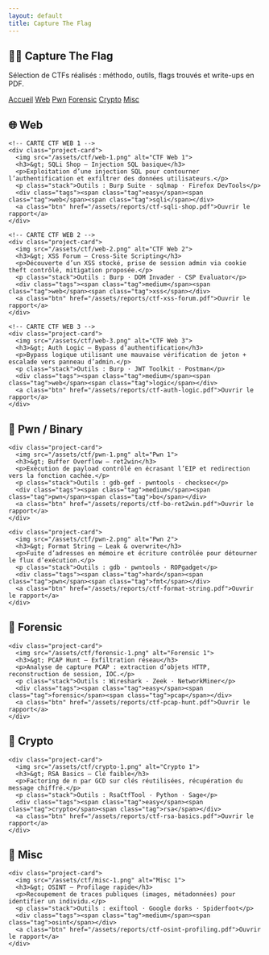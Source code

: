 ```yaml
---
layout: default
title: Capture The Flag
---
```


<!-- CTF – page dédiée (placer ce fichier dans /projects/ctf/index.md) -->
<meta name="viewport" content="width=device-width, initial-scale=1" />
<link rel="stylesheet" href="/assets/css/custom.css">

<section class="terminal-hero">
  <h1 class="hero-title">🏴‍☠️ Capture The Flag</h1>
  <p class="hero-sub">Sélection de CTFs réalisés : méthodo, outils, flags trouvés et write-ups en PDF.</p>
  <nav class="hero-nav">
    <a href="/">Accueil</a>
    <a href="#web">Web</a>
    <a href="#pwn">Pwn</a>
    <a href="#forensic">Forensic</a>
    <a href="#crypto">Crypto</a>
    <a href="#misc">Misc</a>
  </nav>
</section>

<!-- ===== WEB ===== -->
<section class="terminal-section" id="web">
  <h2>🌐 Web</h2>
  <div class="projects-row">

    <!-- CARTE CTF WEB 1 -->
    <div class="project-card">
      <img src="/assets/ctf/web-1.png" alt="CTF Web 1">
      <h3>&gt; SQLi Shop – Injection SQL basique</h3>
      <p>Exploitation d’une injection SQL pour contourner l’authentification et exfiltrer des données utilisateurs.</p>
      <p class="stack">Outils : Burp Suite · sqlmap · Firefox DevTools</p>
      <div class="tags"><span class="tag">easy</span><span class="tag">web</span><span class="tag">sqli</span></div>
      <a class="btn" href="/assets/reports/ctf-sqli-shop.pdf">Ouvrir le rapport</a>
    </div>

    <!-- CARTE CTF WEB 2 -->
    <div class="project-card">
      <img src="/assets/ctf/web-2.png" alt="CTF Web 2">
      <h3>&gt; XSS Forum – Cross-Site Scripting</h3>
      <p>Découverte d’un XSS stocké, prise de session admin via cookie theft contrôlé, mitigation proposée.</p>
      <p class="stack">Outils : Burp · DOM Invader · CSP Evaluator</p>
      <div class="tags"><span class="tag">medium</span><span class="tag">web</span><span class="tag">xss</span></div>
      <a class="btn" href="/assets/reports/ctf-xss-forum.pdf">Ouvrir le rapport</a>
    </div>

    <!-- CARTE CTF WEB 3 -->
    <div class="project-card">
      <img src="/assets/ctf/web-3.png" alt="CTF Web 3">
      <h3>&gt; Auth Logic – Bypass d’authentification</h3>
      <p>Bypass logique utilisant une mauvaise vérification de jeton + escalade vers panneau d’admin.</p>
      <p class="stack">Outils : Burp · JWT Toolkit · Postman</p>
      <div class="tags"><span class="tag">medium</span><span class="tag">web</span><span class="tag">logic</span></div>
      <a class="btn" href="/assets/reports/ctf-auth-logic.pdf">Ouvrir le rapport</a>
    </div>

  </div>
</section>

<!-- ===== PWN / BINARY ===== -->
<section class="terminal-section" id="pwn">
  <h2>🧨 Pwn / Binary</h2>
  <div class="projects-row">

    <div class="project-card">
      <img src="/assets/ctf/pwn-1.png" alt="Pwn 1">
      <h3>&gt; Buffer Overflow – ret2win</h3>
      <p>Exécution de payload contrôlé en écrasant l’EIP et redirection vers la fonction cachée.</p>
      <p class="stack">Outils : gdb-gef · pwntools · checksec</p>
      <div class="tags"><span class="tag">medium</span><span class="tag">pwn</span><span class="tag">bo</span></div>
      <a class="btn" href="/assets/reports/ctf-bo-ret2win.pdf">Ouvrir le rapport</a>
    </div>

    <div class="project-card">
      <img src="/assets/ctf/pwn-2.png" alt="Pwn 2">
      <h3>&gt; Format String – Leak & overwrite</h3>
      <p>Fuite d’adresses en mémoire et écriture contrôlée pour détourner le flux d’exécution.</p>
      <p class="stack">Outils : gdb · pwntools · ROPgadget</p>
      <div class="tags"><span class="tag">hard</span><span class="tag">pwn</span><span class="tag">fmt</span></div>
      <a class="btn" href="/assets/reports/ctf-format-string.pdf">Ouvrir le rapport</a>
    </div>

  </div>
</section>

<!-- ===== FORENSIC ===== -->
<section class="terminal-section" id="forensic">
  <h2>🔎 Forensic</h2>
  <div class="projects-row">

    <div class="project-card">
      <img src="/assets/ctf/forensic-1.png" alt="Forensic 1">
      <h3>&gt; PCAP Hunt – Exfiltration réseau</h3>
      <p>Analyse de capture PCAP : extraction d’objets HTTP, reconstruction de session, IOC.</p>
      <p class="stack">Outils : Wireshark · Zeek · NetworkMiner</p>
      <div class="tags"><span class="tag">easy</span><span class="tag">forensic</span><span class="tag">pcap</span></div>
      <a class="btn" href="/assets/reports/ctf-pcap-hunt.pdf">Ouvrir le rapport</a>
    </div>

  </div>
</section>

<!-- ===== CRYPTO ===== -->
<section class="terminal-section" id="crypto">
  <h2>🔐 Crypto</h2>
  <div class="projects-row">

    <div class="project-card">
      <img src="/assets/ctf/crypto-1.png" alt="Crypto 1">
      <h3>&gt; RSA Basics – Clé faible</h3>
      <p>Factoring de n par GCD sur clés réutilisées, récupération du message chiffré.</p>
      <p class="stack">Outils : RsaCtfTool · Python · Sage</p>
      <div class="tags"><span class="tag">easy</span><span class="tag">crypto</span><span class="tag">rsa</span></div>
      <a class="btn" href="/assets/reports/ctf-rsa-basics.pdf">Ouvrir le rapport</a>
    </div>

  </div>
</section>

<!-- ===== MISC ===== -->
<section class="terminal-section" id="misc">
  <h2>🧩 Misc</h2>
  <div class="projects-row">

    <div class="project-card">
      <img src="/assets/ctf/misc-1.png" alt="Misc 1">
      <h3>&gt; OSINT – Profilage rapide</h3>
      <p>Recoupement de traces publiques (images, métadonnées) pour identifier un individu.</p>
      <p class="stack">Outils : exiftool · Google dorks · Spiderfoot</p>
      <div class="tags"><span class="tag">medium</span><span class="tag">osint</span></div>
      <a class="btn" href="/assets/reports/ctf-osint-profiling.pdf">Ouvrir le rapport</a>
    </div>

  </div>
</section>

<!--
Chemins à préparer dans le dépôt :
- /projects/ctf/index.md   ← cette page
- /assets/reports/*.pdf    ← placez ici vos write-ups PDF (les liens des boutons pointent vers ce dossier)
- /assets/ctf/*.png        ← images d’illustration des cartes
-->

